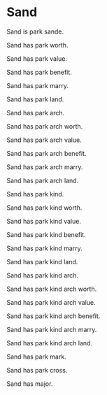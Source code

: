 # Sand

Sand is park sande.

Sand has park worth.

Sand has park value.

Sand has park benefit.

Sand has park marry.

Sand has park land.

Sand has park arch.

Sand has park arch worth.

Sand has park arch value.

Sand has park arch benefit.

Sand has park arch marry.

Sand has park arch land.

Sand has park kind.

Sand has park kind worth.

Sand has park kind value.

Sand has park kind benefit.

Sand has park kind marry.

Sand has park kind land.

Sand has park kind arch.

Sand has park kind arch worth.

Sand has park kind arch value.

Sand has park kind arch benefit.

Sand has park kind arch marry.

Sand has park kind arch land.

Sand has park mark.

Sand has park cross.

Sand has major. 